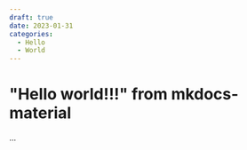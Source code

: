 ```yaml
---
draft: true 
date: 2023-01-31 
categories:
  - Hello
  - World
---
```


# "Hello world!!!" from mkdocs-material

...
